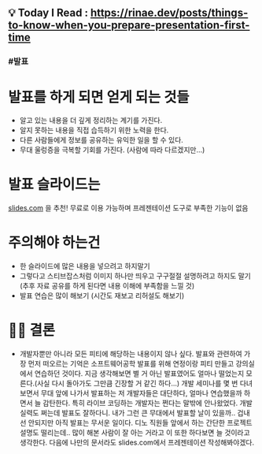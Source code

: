 ## 💡 Today I Read : https://rinae.dev/posts/things-to-know-when-you-prepare-presentation-first-time

### #발표

# 발표를 하게 되면 얻게 되는 것들
- 알고 있는 내용을 더 깊게 정리하는 계기를 가진다.
- 알지 못하는 내용을 직접 습득하기 위한 노력을 한다.
- 다른 사람들에게 정보를 공유하는 유익한 일을 할 수 있다.
- 무대 울렁증을 극복할 기회를 가진다. (사람에 따라 다르겠지만...)

# 발표 슬라이드는 
[slides.com](slides.com) 을 추천!
무료로 이용 가능하며 프레젠테이션 도구로 부족한 기능이 없음

# 주의해야 하는건
- 한 슬라이드에 많은 내용을 넣으려고 하지말기
- 그렇다고 스티브잡스처럼 이미지 하나만 띄우고 구구절절 설명하려고 하지도 말기 (추후 자료 공유를 하게 된다면 내용 이해에 부족함을 느낄 것)
- 발표 연습은 많이 해보기 (시간도 재보고 리허설도 해보기)

# 👩‍⚖️ 결론
- 개발자뿐만 아니라 모든 피티에 해당하는 내용이지 않나 싶다. 발표와 관련하여 가장 먼저 떠오르는 기억은 소프트웨어공학 발표를 위해 연정이랑 피티 만들고 강의실에서 연습하던 것이다.
지금 생각해보면 별 거 아닌 발표였어도 얼마나 떨었는지 모른다.(사실 다시 돌아가도 그만큼 긴장할 거 같긴 하다...)
개발 세미나를 몇 번 다녀보면서 무대 앞에 나가서 발표하는 저 개발자들은 대단하다, 얼마나 연습했을까 하면서 늘 감탄한다. 특히 라이브 코딩하는 개발자는 쩐다는 말밖에 안나왔었다. 개발 실력도 쩌는데 발표도 잘하다니.
내가 그런 큰 무대에서 발표할 날이 있을까.. 겁내선 안되지만 아직 발표는 무서운 일이다. 디노 직원들 앞에서 하는 간단한 프로젝트 설명도 떨리는데..
많이 해본 사람이 잘 아는 거라고 이 또한 하다보면 늘 것이라고 생각한다.
다음에 나만의 문서라도 slides.com에서 프레젠테이션 작성해봐야겠다.